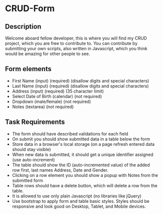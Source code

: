 # CRUD-Form

## Description
Welcome aboard fellow developer, this is where you will find my CRUD project, which you are free to contribute to. You can contribute by submitting your own scripts, also written in Javascript, which you think would be amazing for other people to see.

## Form elements
- First Name (input) (required) (disallow digits and special characters)
- Last Name (input) (required) (disallow digits and special characters)
- Address (input) (required) (35 character limit)
- Select Date of Birth (calendar) (not required)
- Dropdown (male/female) (not required)
- Notes (textarea) (not required)

## Task Requirements 
- The form should have described validations for each field
- On submit you should show submitted data in a table below the form
- Store data in a browser's local storage (on a page refresh entered data should stay visible)
- When new data is submitted, it should get a unique identifier assigned (use auto-increment)
- The table should show the ID (auto-incremented value) of the added row first, last names
Address, Date and Gender.
- Clicking on a row element you should show a popup with Notes from the submitted form
- Table rows should have a delete button, which will delete a row from the table.
- It is allowed to use only plain Javascript (no libraries like jQuery)
- Use bootstrap to apply form and table basic styles. Styles should be responsive and look
good on Desktop, Tablet, and Mobile devices.

